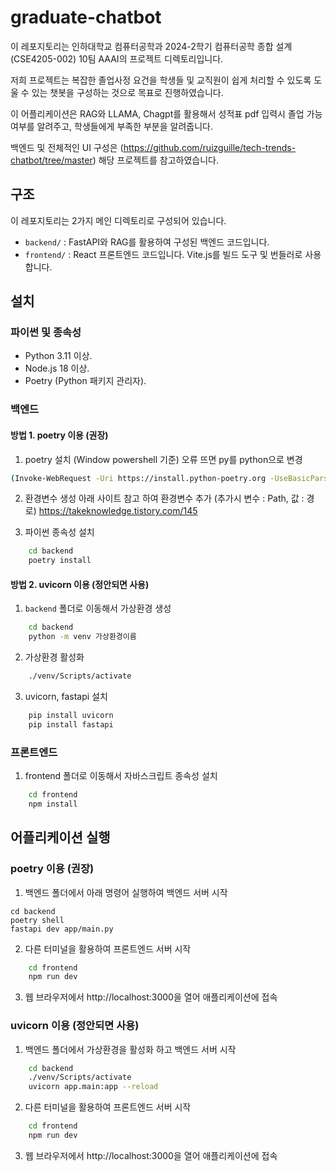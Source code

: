 # graduate-chatbot
이 레포지토리는 인하대학교 컴퓨터공학과 2024-2학기 컴퓨터공학 종합 설계 (CSE4205-002) 10팀 AAAI의 프로젝트 디렉토리입니다.

저희 프로젝트는 복잡한 졸업사정 요건을 학생들 및 교직원이 쉽게 처리할 수 있도록 도울 수 있는 챗봇을 구성하는 것으로 목표로 진행하였습니다.

이 어플리케이션은 RAG와 LLAMA, Chagpt를 활용해서 성적표 pdf 입력시 졸업 가능여부를 알려주고, 학생들에게 부족한 부분을 알려줍니다.

백엔드 및 전체적인 UI 구성은 (https://github.com/ruizguille/tech-trends-chatbot/tree/master) 해당 프로젝트를 참고하였습니다.

## 구조
이 레포지토리는 2가지 메인 디렉토리로 구성되어 있습니다.
- `backend/` : FastAPI와 RAG를 활용하여 구성된 백엔드 코드입니다.
- `frontend/` : React 프론트엔드 코드입니다. Vite.js를 빌드 도구 및 번들러로 사용합니다.

## 설치
### 파이썬 및 종속성
- Python 3.11 이상.
- Node.js 18 이상.
- Poetry (Python 패키지 관리자).

### 백엔드
#### 방법 1. poetry 이용 (권장)
1. poetry 설치 (Window powershell 기준)
오류 뜨면 py를 python으로 변경
```bash
(Invoke-WebRequest -Uri https://install.python-poetry.org -UseBasicParsing).Content | py -
```

2. 환경변수 생성
아래 사이트 참고 하여 환경변수 추가 (추가시 변수 : Path, 값 : 경로)
https://takeknowledge.tistory.com/145

3. 파이썬 종속성 설치
```bash
    cd backend
    poetry install
```

#### 방법 2. uvicorn 이용 (정안되면 사용)
1. `backend` 폴더로 이동해서 가상환경 생성
```bash
    cd backend
    python -m venv 가상환경이름
```
2. 가상환경 활성화
```bash
    ./venv/Scripts/activate
```
3. uvicorn, fastapi 설치
```bash
    pip install uvicorn
    pip install fastapi
```
### 프론트엔드
1. frontend 폴더로 이동해서 자바스크립트 종속성 설치
```bash
    cd frontend
    npm install
```
## 어플리케이션 실행
### poetry 이용 (권장)
1. 백엔드 폴더에서 아래 명령어 실행하여 백엔드 서버 시작
```
cd backend
poetry shell
fastapi dev app/main.py
```
2. 다른 터미널을 활용하여 프론트엔드 서버 시작
```bash
    cd frontend
    npm run dev
```
3. 웹 브라우저에서 http://localhost:3000을 열어 애플리케이션에 접속

### uvicorn 이용 (정안되면 사용)
1. 백엔드 폴더에서 가상환경을 활성화 하고 백엔드 서버 시작
```bash
    cd backend
    ./venv/Scripts/activate
    uvicorn app.main:app --reload
```
2. 다른 터미널을 활용하여 프론트엔드 서버 시작
```bash
    cd frontend
    npm run dev
```
3. 웹 브라우저에서 http://localhost:3000을 열어 애플리케이션에 접속